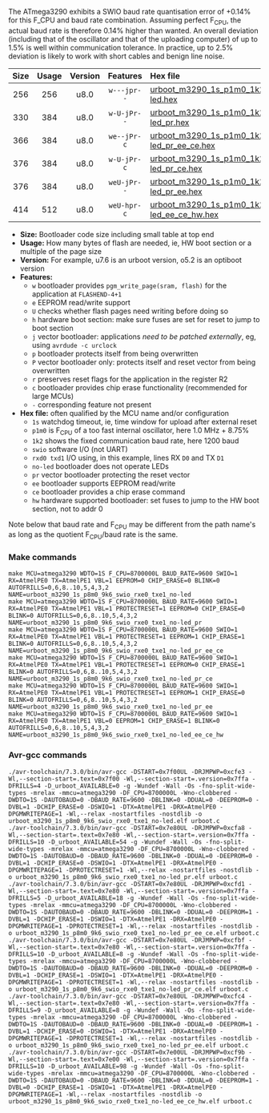 The ATmega3290 exhibits a SWIO baud rate quantisation error of +0.14% for this F_CPU and baud rate combination. Assuming perfect F<sub>CPU</sub>, the actual baud rate is therefore 0.14% higher than wanted. An overall deviation (including that of the oscillator and that of the uploading computer) of up to 1.5% is well within communication tolerance. In practice, up to 2.5% deviation is likely to work with short cables and benign line noise.

|Size|Usage|Version|Features|Hex file|
|:-:|:-:|:-:|:-:|:--|
|256|256|u8.0|`w---jpr--`|[urboot_m3290_1s_p1m0_1k2_swio_rxe0_txe1_no-led.hex](https://raw.githubusercontent.com/stefanrueger/urboot.hex/main/mcus/atmega3290/watchdog_1_s/internal_oscillator_p%2B8.75%25/%2B1m000000_hz/%2B%2B%2B1k2_baud/uart0_rxe0_txe1/no-led/urboot_m3290_1s_p1m0_1k2_swio_rxe0_txe1_no-led.hex)|
|330|384|u8.0|`w-U-jPr--`|[urboot_m3290_1s_p1m0_1k2_swio_rxe0_txe1_no-led_pr.hex](https://raw.githubusercontent.com/stefanrueger/urboot.hex/main/mcus/atmega3290/watchdog_1_s/internal_oscillator_p%2B8.75%25/%2B1m000000_hz/%2B%2B%2B1k2_baud/uart0_rxe0_txe1/no-led/urboot_m3290_1s_p1m0_1k2_swio_rxe0_txe1_no-led_pr.hex)|
|366|384|u8.0|`we--jPr-c`|[urboot_m3290_1s_p1m0_1k2_swio_rxe0_txe1_no-led_pr_ee_ce.hex](https://raw.githubusercontent.com/stefanrueger/urboot.hex/main/mcus/atmega3290/watchdog_1_s/internal_oscillator_p%2B8.75%25/%2B1m000000_hz/%2B%2B%2B1k2_baud/uart0_rxe0_txe1/no-led/urboot_m3290_1s_p1m0_1k2_swio_rxe0_txe1_no-led_pr_ee_ce.hex)|
|376|384|u8.0|`w-U-jPr-c`|[urboot_m3290_1s_p1m0_1k2_swio_rxe0_txe1_no-led_pr_ce.hex](https://raw.githubusercontent.com/stefanrueger/urboot.hex/main/mcus/atmega3290/watchdog_1_s/internal_oscillator_p%2B8.75%25/%2B1m000000_hz/%2B%2B%2B1k2_baud/uart0_rxe0_txe1/no-led/urboot_m3290_1s_p1m0_1k2_swio_rxe0_txe1_no-led_pr_ce.hex)|
|376|384|u8.0|`weU-jPr--`|[urboot_m3290_1s_p1m0_1k2_swio_rxe0_txe1_no-led_pr_ee.hex](https://raw.githubusercontent.com/stefanrueger/urboot.hex/main/mcus/atmega3290/watchdog_1_s/internal_oscillator_p%2B8.75%25/%2B1m000000_hz/%2B%2B%2B1k2_baud/uart0_rxe0_txe1/no-led/urboot_m3290_1s_p1m0_1k2_swio_rxe0_txe1_no-led_pr_ee.hex)|
|414|512|u8.0|`weU-hpr-c`|[urboot_m3290_1s_p1m0_1k2_swio_rxe0_txe1_no-led_ee_ce_hw.hex](https://raw.githubusercontent.com/stefanrueger/urboot.hex/main/mcus/atmega3290/watchdog_1_s/internal_oscillator_p%2B8.75%25/%2B1m000000_hz/%2B%2B%2B1k2_baud/uart0_rxe0_txe1/no-led/urboot_m3290_1s_p1m0_1k2_swio_rxe0_txe1_no-led_ee_ce_hw.hex)|

- **Size:** Bootloader code size including small table at top end
- **Usage:** How many bytes of flash are needed, ie, HW boot section or a multiple of the page size
- **Version:** For example, u7.6 is an urboot version, o5.2 is an optiboot version
- **Features:**
  + `w` bootloader provides `pgm_write_page(sram, flash)` for the application at `FLASHEND-4+1`
  + `e` EEPROM read/write support
  + `U` checks whether flash pages need writing before doing so
  + `h` hardware boot section: make sure fuses are set for reset to jump to boot section
  + `j` vector bootloader: applications *need to be patched externally*, eg, using `avrdude -c urclock`
  + `p` bootloader protects itself from being overwritten
  + `P` vector bootloader only: protects itself and reset vector from being overwritten
  + `r` preserves reset flags for the application in the register R2
  + `c` bootloader provides chip erase functionality (recommended for large MCUs)
  + `-` corresponding feature not present
- **Hex file:** often qualified by the MCU name and/or configuration
  + `1s` watchdog timeout, ie, time window for upload after external reset
  + `p1m0` is F<sub>CPU</sub> of a too fast internal oscillator, here 1.0 MHz + 8.75%
  + `1k2` shows the fixed communication baud rate, here 1200 baud
  + `swio` software I/O (not UART)
  + `rxd0 txd1` I/O using, in this example, lines RX `D0` and TX `D1`
  + `no-led` bootloader does not operate LEDs
  + `pr` vector bootloader protecting the reset vector
  + `ee` bootloader supports EEPROM read/write
  + `ce` bootloader provides a chip erase command
  + `hw` hardware supported bootloader: set fuses to jump to the HW boot section, not to addr 0


Note below that baud rate and F<sub>CPU</sub> may be different from the path name's as long as the quotient F<sub>CPU</sub>/baud rate is the same.

### Make commands
```
make MCU=atmega3290 WDTO=1S F_CPU=8700000L BAUD_RATE=9600 SWIO=1 RX=AtmelPE0 TX=AtmelPE1 VBL=1 EEPROM=0 CHIP_ERASE=0 BLINK=0 AUTOFRILLS=0,6,8..10,5,4,3,2 NAME=urboot_m3290_1s_p8m0_9k6_swio_rxe0_txe1_no-led
make MCU=atmega3290 WDTO=1S F_CPU=8700000L BAUD_RATE=9600 SWIO=1 RX=AtmelPE0 TX=AtmelPE1 VBL=1 PROTECTRESET=1 EEPROM=0 CHIP_ERASE=0 BLINK=0 AUTOFRILLS=0,6,8..10,5,4,3,2 NAME=urboot_m3290_1s_p8m0_9k6_swio_rxe0_txe1_no-led_pr
make MCU=atmega3290 WDTO=1S F_CPU=8700000L BAUD_RATE=9600 SWIO=1 RX=AtmelPE0 TX=AtmelPE1 VBL=1 PROTECTRESET=1 EEPROM=1 CHIP_ERASE=1 BLINK=0 AUTOFRILLS=0,6,8..10,5,4,3,2 NAME=urboot_m3290_1s_p8m0_9k6_swio_rxe0_txe1_no-led_pr_ee_ce
make MCU=atmega3290 WDTO=1S F_CPU=8700000L BAUD_RATE=9600 SWIO=1 RX=AtmelPE0 TX=AtmelPE1 VBL=1 PROTECTRESET=1 EEPROM=0 CHIP_ERASE=1 BLINK=0 AUTOFRILLS=0,6,8..10,5,4,3,2 NAME=urboot_m3290_1s_p8m0_9k6_swio_rxe0_txe1_no-led_pr_ce
make MCU=atmega3290 WDTO=1S F_CPU=8700000L BAUD_RATE=9600 SWIO=1 RX=AtmelPE0 TX=AtmelPE1 VBL=1 PROTECTRESET=1 EEPROM=1 CHIP_ERASE=0 BLINK=0 AUTOFRILLS=0,6,8..10,5,4,3,2 NAME=urboot_m3290_1s_p8m0_9k6_swio_rxe0_txe1_no-led_pr_ee
make MCU=atmega3290 WDTO=1S F_CPU=8700000L BAUD_RATE=9600 SWIO=1 RX=AtmelPE0 TX=AtmelPE1 VBL=0 EEPROM=1 CHIP_ERASE=1 BLINK=0 AUTOFRILLS=0,6,8..10,5,4,3,2 NAME=urboot_m3290_1s_p8m0_9k6_swio_rxe0_txe1_no-led_ee_ce_hw
```

### Avr-gcc commands
```
./avr-toolchain/7.3.0/bin/avr-gcc -DSTART=0x7f00UL -DRJMPWP=0xcfe3 -Wl,--section-start=.text=0x7f00 -Wl,--section-start=.version=0x7ffa -DFRILLS=4 -D_urboot_AVAILABLE=0 -g -Wundef -Wall -Os -fno-split-wide-types -mrelax -mmcu=atmega3290 -DF_CPU=8700000L -Wno-clobbered -DWDTO=1S -DAUTOBAUD=0 -DBAUD_RATE=9600 -DBLINK=0 -DDUAL=0 -DEEPROM=0 -DVBL=1 -DCHIP_ERASE=0 -DSWIO=1 -DTX=AtmelPE1 -DRX=AtmelPE0 -DPGMWRITEPAGE=1 -Wl,--relax -nostartfiles -nostdlib -o urboot_m3290_1s_p8m0_9k6_swio_rxe0_txe1_no-led.elf urboot.c
./avr-toolchain/7.3.0/bin/avr-gcc -DSTART=0x7e80UL -DRJMPWP=0xcfa8 -Wl,--section-start=.text=0x7e80 -Wl,--section-start=.version=0x7ffa -DFRILLS=10 -D_urboot_AVAILABLE=54 -g -Wundef -Wall -Os -fno-split-wide-types -mrelax -mmcu=atmega3290 -DF_CPU=8700000L -Wno-clobbered -DWDTO=1S -DAUTOBAUD=0 -DBAUD_RATE=9600 -DBLINK=0 -DDUAL=0 -DEEPROM=0 -DVBL=1 -DCHIP_ERASE=0 -DSWIO=1 -DTX=AtmelPE1 -DRX=AtmelPE0 -DPGMWRITEPAGE=1 -DPROTECTRESET=1 -Wl,--relax -nostartfiles -nostdlib -o urboot_m3290_1s_p8m0_9k6_swio_rxe0_txe1_no-led_pr.elf urboot.c
./avr-toolchain/7.3.0/bin/avr-gcc -DSTART=0x7e80UL -DRJMPWP=0xcfd1 -Wl,--section-start=.text=0x7e80 -Wl,--section-start=.version=0x7ffa -DFRILLS=5 -D_urboot_AVAILABLE=18 -g -Wundef -Wall -Os -fno-split-wide-types -mrelax -mmcu=atmega3290 -DF_CPU=8700000L -Wno-clobbered -DWDTO=1S -DAUTOBAUD=0 -DBAUD_RATE=9600 -DBLINK=0 -DDUAL=0 -DEEPROM=1 -DVBL=1 -DCHIP_ERASE=1 -DSWIO=1 -DTX=AtmelPE1 -DRX=AtmelPE0 -DPGMWRITEPAGE=1 -DPROTECTRESET=1 -Wl,--relax -nostartfiles -nostdlib -o urboot_m3290_1s_p8m0_9k6_swio_rxe0_txe1_no-led_pr_ee_ce.elf urboot.c
./avr-toolchain/7.3.0/bin/avr-gcc -DSTART=0x7e80UL -DRJMPWP=0xcfbf -Wl,--section-start=.text=0x7e80 -Wl,--section-start=.version=0x7ffa -DFRILLS=10 -D_urboot_AVAILABLE=8 -g -Wundef -Wall -Os -fno-split-wide-types -mrelax -mmcu=atmega3290 -DF_CPU=8700000L -Wno-clobbered -DWDTO=1S -DAUTOBAUD=0 -DBAUD_RATE=9600 -DBLINK=0 -DDUAL=0 -DEEPROM=0 -DVBL=1 -DCHIP_ERASE=1 -DSWIO=1 -DTX=AtmelPE1 -DRX=AtmelPE0 -DPGMWRITEPAGE=1 -DPROTECTRESET=1 -Wl,--relax -nostartfiles -nostdlib -o urboot_m3290_1s_p8m0_9k6_swio_rxe0_txe1_no-led_pr_ce.elf urboot.c
./avr-toolchain/7.3.0/bin/avr-gcc -DSTART=0x7e80UL -DRJMPWP=0xcfc4 -Wl,--section-start=.text=0x7e80 -Wl,--section-start=.version=0x7ffa -DFRILLS=9 -D_urboot_AVAILABLE=8 -g -Wundef -Wall -Os -fno-split-wide-types -mrelax -mmcu=atmega3290 -DF_CPU=8700000L -Wno-clobbered -DWDTO=1S -DAUTOBAUD=0 -DBAUD_RATE=9600 -DBLINK=0 -DDUAL=0 -DEEPROM=1 -DVBL=1 -DCHIP_ERASE=0 -DSWIO=1 -DTX=AtmelPE1 -DRX=AtmelPE0 -DPGMWRITEPAGE=1 -DPROTECTRESET=1 -Wl,--relax -nostartfiles -nostdlib -o urboot_m3290_1s_p8m0_9k6_swio_rxe0_txe1_no-led_pr_ee.elf urboot.c
./avr-toolchain/7.3.0/bin/avr-gcc -DSTART=0x7e00UL -DRJMPWP=0xcf9b -Wl,--section-start=.text=0x7e00 -Wl,--section-start=.version=0x7ffa -DFRILLS=10 -D_urboot_AVAILABLE=98 -g -Wundef -Wall -Os -fno-split-wide-types -mrelax -mmcu=atmega3290 -DF_CPU=8700000L -Wno-clobbered -DWDTO=1S -DAUTOBAUD=0 -DBAUD_RATE=9600 -DBLINK=0 -DDUAL=0 -DEEPROM=1 -DVBL=0 -DCHIP_ERASE=1 -DSWIO=1 -DTX=AtmelPE1 -DRX=AtmelPE0 -DPGMWRITEPAGE=1 -Wl,--relax -nostartfiles -nostdlib -o urboot_m3290_1s_p8m0_9k6_swio_rxe0_txe1_no-led_ee_ce_hw.elf urboot.c
```

